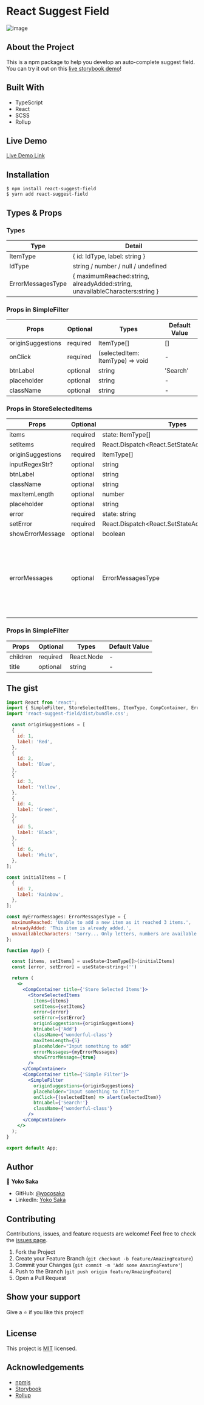 # React Suggest Field

![image](./image.gif)

## About the Project

This is a npm package to help you develop an auto-complete suggest field.
You can try it out on this [live storybook demo](https://yocosaka-react-suggest-field.netlify.app/)!

## Built With

- TypeScript
- React
- SCSS
- Rollup

## Live Demo

[Live Demo Link](https://yocosaka-react-suggest-field.netlify.app/)

## Installation

```
$ npm install react-suggest-field
$ yarn add react-suggest-field
```
## Types & Props

### Types

| Type  | Detail           |
| ----------------- | ---------------------------------------------------------------------------- |
| ItemType          | { id: IdType, label: string }|
| IdType| string / number / null / undefined       |
| ErrorMessagesType | { maximumReached:string, alreadyAdded:string, unavailableCharacters:string } |

### Props in SimpleFilter

| Props | Optional | Types    | Default Value |
| ----------------- | -------- | -------------------------------- | ------------- |
| originSuggestions | required | ItemType[]           | []|
| onClick           | required | (selectedItem: ItemType) => void | - |
| btnLabel          | optional | string   | 'Search'      |
| placeholder       | optional | string   | - |
| className         | optional | string   | - |

### Props in StoreSelectedItems

| Props | Optional | Types        | Default Value  |
| ----------------- | -------- | ------------------------------------------------ | -------------------------------------------------------------------------------------------------------------------------------------------------------------------------------------- |
| items | required | state: ItemType[]        | -  |
| setItems          | required | React.Dispatch<React.SetStateAction<ItemType[]>> | -  |
| originSuggestions | required | ItemType[]   | -  |
| inputRegexStr?    | optional | string       | /[A-Za-z0-9\s]/|
| btnLabel          | optional | string       | 'Add'          |
| className         | optional | string       | -  |
| maxItemLength     | optional | number       | -  |
| placeholder       | optional | string       | -  |
| error | required | state: string| -  |
| setError          | required | React.Dispatch<React.SetStateAction<string>>     | -  |
| showErrorMessage  | optional | boolean      | true |
| errorMessages     | optional | ErrorMessagesType        | maximumReached: 'Unable to add a new item as it reached 3 items.', alreadyAdded: 'This item is already added.', unavailableCharacters: 'Sorry... Only letters, numbers are available.' |

### Props in SimpleFilter

| Props | Optional | Types    | Default Value |
| ----------------- | -------- | -------------------------------- | ------------- |
| children | required | React.Node | -|
| title | optional | string | - |

## The gist

```jsx
import React from 'react';
import { SimpleFilter, StoreSelectedItems, ItemType, CompContainer, ErrorMessagesType } from 'react-suggest-field';
import 'react-suggest-field/dist/bundle.css';

  const originSuggestions = [
  {
    id: 1,
    label: 'Red',
  },
  {
    id: 2,
    label: 'Blue',
  },
  {
    id: 3,
    label: 'Yellow',
  },
  {
    id: 4,
    label: 'Green',
  },
  {
    id: 5,
    label: 'Black',
  },
  {
    id: 6,
    label: 'White',
  },
];

const initialItems = [
  {
    id: 7,
    label: 'Rainbow',
  },
];

const myErrorMessages: ErrorMessagesType = {
  maximumReached: 'Unable to add a new item as it reached 3 items.',
  alreadyAdded: 'This item is already added.',
  unavailableCharacters: 'Sorry... Only letters, numbers are available.',
};

function App() {

  const [items, setItems] = useState<ItemType[]>(initialItems)
  const [error, setError] = useState<string>('')

  return (
    <>
      <CompContainer title={'Store Selected Items'}>
        <StoreSelectedItems
          items={items}
          setItems={setItems}
          error={error}
          setError={setError}
          originSuggestions={originSuggestions}
          btnLabel={'Add'}
          className={'wonderful-class'}
          maxItemLength={5}
          placeholder="Input something to add"
          errorMessages={myErrorMessages}
          showErrorMessage={true}
        />
      </CompContainer>
      <CompContainer title={'Simple Filter'}>
        <SimpleFilter
          originSuggestions={originSuggestions}
          placeholder="Input something to filter"
          onClick={(selectedItem) => alert(selectedItem)}
          btnLabel={'Search!'}
          className={'wonderful-class'}
        />
      </CompContainer>
    </>
  );
}

export default App;
```

## Author

👤 **Yoko Saka**

- GitHub: [@yocosaka](https://github.com/yocosaka)
- LinkedIn: [Yoko Saka](https://www.linkedin.com/in/yokosaka)

## Contributing

Contributions, issues, and feature requests are welcome!
Feel free to check the [issues page](../../issues).

1. Fork the Project
2. Create your Feature Branch (`git checkout -b feature/AmazingFeature`)
3. Commit your Changes (`git commit -m 'Add some AmazingFeature'`)
4. Push to the Branch (`git push origin feature/AmazingFeature`)
5. Open a Pull Request

## Show your support

Give a ⭐️ if you like this project!

## License

This project is [MIT](./LICENSE) licensed.

## Acknowledgements

- [npmjs](https://www.npmjs.com/)
- [Storybook](https://storybook.js.org/)
- [Rollup](https://rollupjs.org/)
